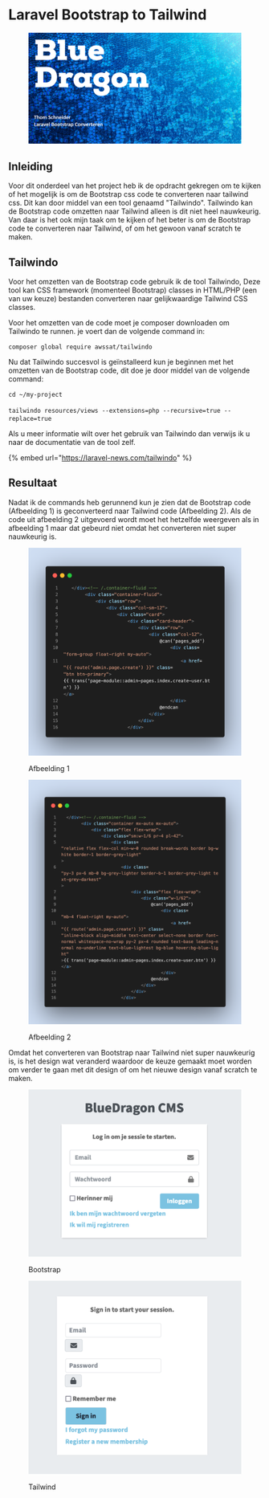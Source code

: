# Laravel Bootstrap to Tailwind

<figure><img src="../.gitbook/assets/vaklaravelbootstrapconvert.png" alt=""><figcaption></figcaption></figure>

## Inleiding

Voor dit onderdeel van het project heb ik de opdracht gekregen om te kijken of het mogelijk is om de Bootstrap css code te converteren naar tailwind css. Dit kan door middel van een tool genaamd "Tailwindo". Tailwindo kan de Bootstrap code omzetten naar Tailwind alleen is dit niet heel nauwkeurig. Van daar is het ook mijn taak om te kijken of het beter is om de Bootstrap code te converteren naar Tailwind, of om het gewoon vanaf scratch te maken.

## Tailwindo

Voor het omzetten van de Bootstrap code gebruik ik de tool Tailwindo, Deze tool kan CSS framework (momenteel Bootstrap) classes in HTML/PHP (een van uw keuze) bestanden converteren naar gelijkwaardige Tailwind CSS classes.

Voor het omzetten van de code moet je composer downloaden om Tailwindo te runnen. je voert dan de volgende command in:&#x20;

```
composer global require awssat/tailwindo
```

Nu dat Tailwindo succesvol is geïnstalleerd kun je beginnen met het omzetten van de Bootstrap code, dit doe je door middel van de volgende command:

```
cd ~/my-project

tailwindo resources/views --extensions=php --recursive=true --replace=true
```

Als u meer informatie wilt over het gebruik van Tailwindo dan verwijs ik u naar de documentatie van de tool zelf.

{% embed url="https://laravel-news.com/tailwindo" %}

## Resultaat

Nadat ik de commands heb gerunnend kun je zien dat de Bootstrap code (Afbeelding 1) is geconverteerd naar Tailwind code (Afbeelding 2). Als de code uit afbeelding 2 uitgevoerd wordt moet het hetzelfde weergeven als in afbeelding 1 maar dat gebeurd niet omdat het converteren niet super nauwkeurig is.

<div>

<figure><img src="../.gitbook/assets/snapshotbootstrap.png" alt=""><figcaption><p>Afbeelding 1</p></figcaption></figure>

 

<figure><img src="../.gitbook/assets/snapshottailwind.png" alt=""><figcaption><p>Afbeelding 2</p></figcaption></figure>

</div>

Omdat het converteren van Bootstrap naar Tailwind niet super nauwkeurig is, is het design wat veranderd waardoor de keuze gemaakt moet worden om verder te gaan met dit design of om het nieuwe design vanaf scratch te maken.

<div>

<figure><img src="../.gitbook/assets/loginschermbootstrap.png" alt=""><figcaption><p>Bootstrap</p></figcaption></figure>

 

<figure><img src="../.gitbook/assets/loginschermtailwind.png" alt=""><figcaption><p>Tailwind</p></figcaption></figure>

</div>

